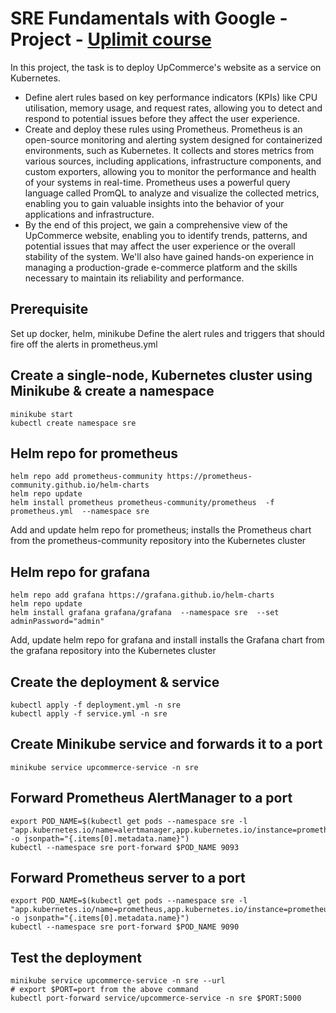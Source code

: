 # SRE Fundamentals with Google - Project - [Uplimit course](https://uplimit.com/course/sre-fundamentals-with-google)

In this project, the task is to deploy UpCommerce's website as a service on Kubernetes. 
- Define alert rules based on key performance indicators (KPIs) like CPU utilisation, memory usage, and request rates, allowing you to detect and respond to potential issues before they affect the user experience. 
- Create and deploy these rules using Prometheus. Prometheus is an open-source monitoring and alerting system designed for containerized environments, such as Kubernetes. It collects and stores metrics from various sources, including applications, infrastructure components, and custom exporters, allowing you to monitor the performance and health of your systems in real-time. Prometheus uses a powerful query language called PromQL to analyze and visualize the collected metrics, enabling you to gain valuable insights into the behavior of your applications and infrastructure.
- By the end of this project, we gain a comprehensive view of the UpCommerce website, enabling you to identify trends, patterns, and potential issues that may affect the user experience or the overall stability of the system. We'll also have gained hands-on experience in managing a production-grade e-commerce platform and the skills necessary to maintain its reliability and performance.

## Prerequisite

Set up docker, helm, minikube
Define the alert rules and triggers that should fire off the alerts in prometheus.yml


## Create a single-node, Kubernetes cluster using Minikube & create a namespace 
```
minikube start
kubectl create namespace sre
```

## Helm repo for prometheus
```
helm repo add prometheus-community https://prometheus-community.github.io/helm-charts
helm repo update
helm install prometheus prometheus-community/prometheus  -f prometheus.yml  --namespace sre   
```
Add and update helm repo for prometheus; installs the Prometheus chart from the prometheus-community repository into the Kubernetes cluster

## Helm repo for grafana
```
helm repo add grafana https://grafana.github.io/helm-charts
helm repo update
helm install grafana grafana/grafana  --namespace sre  --set adminPassword="admin"
```
Add, update helm repo for grafana and install installs the Grafana chart from the grafana repository into the Kubernetes cluster

## Create the deployment & service
```
kubectl apply -f deployment.yml -n sre
kubectl apply -f service.yml -n sre
```

## Create Minikube service and forwards it to a port 
```
minikube service upcommerce-service -n sre
```

## Forward  Prometheus AlertManager to a port 
```
export POD_NAME=$(kubectl get pods --namespace sre -l "app.kubernetes.io/name=alertmanager,app.kubernetes.io/instance=prometheus" -o jsonpath="{.items[0].metadata.name}")
kubectl --namespace sre port-forward $POD_NAME 9093
```

## Forward  Prometheus server to a port 
```
export POD_NAME=$(kubectl get pods --namespace sre -l "app.kubernetes.io/name=prometheus,app.kubernetes.io/instance=prometheus" -o jsonpath="{.items[0].metadata.name}")
kubectl --namespace sre port-forward $POD_NAME 9090
```

## Test the deployment
```
minikube service upcommerce-service -n sre --url
# export $PORT=port from the above command
kubectl port-forward service/upcommerce-service -n sre $PORT:5000
```

